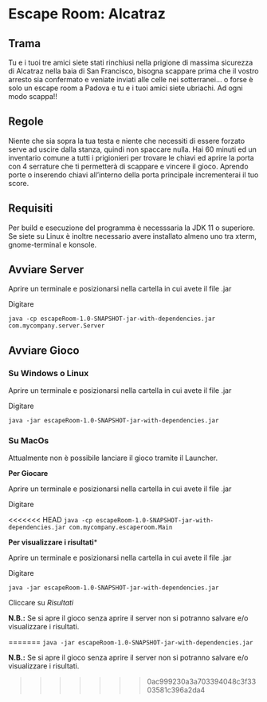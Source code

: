 # Escape Room: Alcatraz

## Trama

Tu e i tuoi tre amici siete stati rinchiusi nella prigione di massima sicurezza di Alcatraz nella baia di San Francisco, bisogna scappare prima che il vostro arresto sia confermato e veniate inviati alle celle nei sotterranei… o forse è solo un escape room a Padova e tu e i tuoi amici siete ubriachi. Ad ogni modo scappa!!

## Regole

Niente che sia sopra la tua testa e niente che necessiti di essere forzato serve ad uscire dalla stanza, quindi non spaccare nulla. Hai 60 minuti ed un inventario comune a tutti i prigionieri per trovare le chiavi ed aprire la porta con 4 serrature che ti permetterà di scappare e vincere il gioco. Aprendo porte o inserendo chiavi all’interno della porta principale incrementerai il tuo score.

## Requisiti

Per build e esecuzione del programma è necesssaria la JDK 11 o superiore.
Se siete su Linux è inoltre necessario avere installato almeno uno tra xterm, gnome-terminal e konsole.

## Avviare Server

Aprire un terminale e posizionarsi nella cartella in cui avete il file .jar

Digitare

`java -cp escapeRoom-1.0-SNAPSHOT-jar-with-dependencies.jar com.mycompany.server.Server`

## Avviare Gioco

### Su Windows o Linux

Aprire un terminale e posizionarsi nella cartella in cui avete il file .jar

Digitare

`java -jar escapeRoom-1.0-SNAPSHOT-jar-with-dependencies.jar`


### Su MacOs

Attualmente non è possibile lanciare il gioco tramite il Launcher.

**Per Giocare**

Aprire un terminale e posizionarsi nella cartella in cui avete il file .jar

Digitare

<<<<<<< HEAD
`java -cp escapeRoom-1.0-SNAPSHOT-jar-with-dependencies.jar com.mycompany.escaperoom.Main`

**Per visualizzare i risultati***

Aprire un terminale e posizionarsi nella cartella in cui avete il file .jar

Digitare

`java -jar escapeRoom-1.0-SNAPSHOT-jar-with-dependencies.jar`

Cliccare su *Risultati*

**N.B.:** Se si apre il gioco senza aprire il server non si potranno salvare e/o visualizzare i risultati.



=======
`java -jar escapeRoom-1.0-SNAPSHOT-jar-with-dependencies.jar`

**N.B.:** Se si apre il gioco senza aprire il server non si potranno salvare e/o visualizzare i risultati.
>>>>>>> 0ac999230a3a703394048c3f3303581c396a2da4
